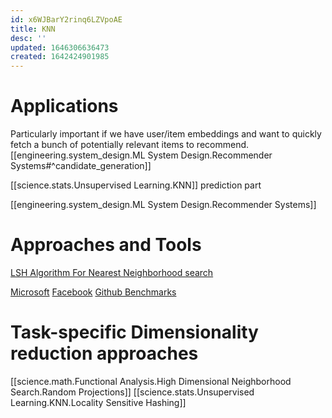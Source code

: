 ```yaml
---
id: x6WJBarY2rinq6LZVpoAE
title: KNN
desc: ''
updated: 1646306636473
created: 1642424901985
---
```


# Applications
Particularly important if we have user/item embeddings and want to quickly fetch a bunch of potentially relevant items to recommend.
[[engineering.system_design.ML System Design.Recommender Systems#^candidate_generation]]

[[science.stats.Unsupervised Learning.KNN]] prediction part

[[engineering.system_design.ML System Design.Recommender Systems]]
# Approaches and Tools
[LSH Algorithm For Nearest Neighborhood search](https://en.wikipedia.org/wiki/Locality-sensitive_hashing#LSH_algorithm_for_nearest_neighbor_search)

[Microsoft](https://github.com/Microsoft/SPTAG)
[Facebook](https://engineering.fb.com/2017/03/29/data-infrastructure/faiss-a-library-for-efficient-similarity-search/)
[Github Benchmarks](https://github.com/erikbern/ann-benchmarks)



# Task-specific Dimensionality reduction approaches

[[science.math.Functional Analysis.High Dimensional Neighborhood Search.Random Projections]]
[[science.stats.Unsupervised Learning.KNN.Locality Sensitive Hashing]]




